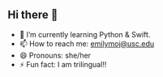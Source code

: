 ## Hi there 👋

- 🌱 I’m currently learning Python & Swift.
- 📫 How to reach me: emilymoj@usc.edu
- 😄 Pronouns: she/her
- ⚡ Fun fact: I am trilingual!! 

<!--
**emimojica/emimojica** is a ✨ _special_ ✨ repository because its `README.md` (this file) appears on your GitHub profile.

Here are some ideas to get you started:

- 🌱 I’m currently learning Python & Swift.
- 📫 How to reach me: emilymoj@usc.edu
- 😄 Pronouns: she/her
- ⚡ Fun fact: I am trilingual! 
-->
